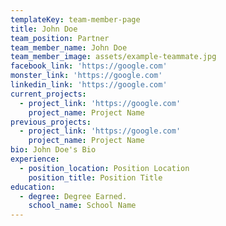 ```yaml
---
templateKey: team-member-page
title: John Doe
team_position: Partner
team_member_name: John Doe
team_member_image: assets/example-teammate.jpg
facebook_link: 'https://google.com'
monster_link: 'https://google.com'
linkedin_link: 'https://google.com'
current_projects:
  - project_link: 'https://google.com'
    project_name: Project Name
previous_projects:
  - project_link: 'https://google.com'
    project_name: Project Name
bio: John Doe's Bio
experience:
  - position_location: Position Location
    position_title: Position Title
education:
  - degree: Degree Earned.
    school_name: School Name
---
```


